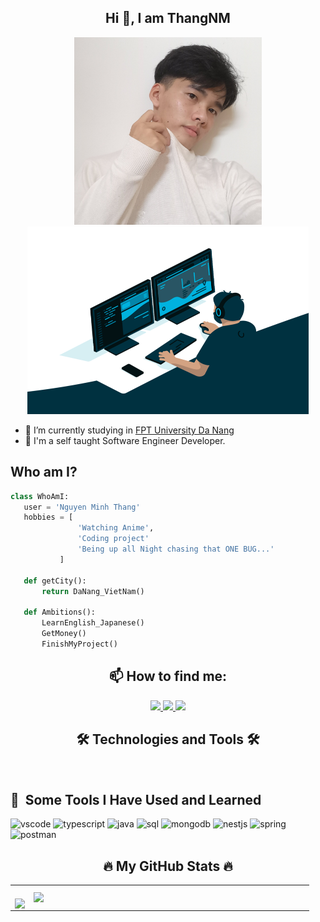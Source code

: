 <h2 align="center">Hi 👋, I am ThangNM  </h2>
<p align="center"> 
	<img src="https://github.com/AnhNN11/AnhNN11/blob/main/imgs/AnhNN11.jpg" alt="ThangNM" width="300" height="300" /> 
	<img src="https://github.com/AnhNN11/AnhNN11/blob/main/imgs/coding.gif" alt="ThangNM" width="450" height="300" /> 
</p>

- 🔭 I’m currently studying in [FPT University Da Nang](https://facebook.com/daihocfptdanang)
- 🌱 I'm a self taught Software Engineer Developer.
## Who am I?
 ```python
 class WhoAmI:
 	user = 'Nguyen Minh Thang'
	hobbies = [
				'Watching Anime',
				'Coding project'
				'Being up all Night chasing that ONE BUG...'
			]
	
	def getCity():
		return DaNang_VietNam()
	
	def Ambitions():
		LearnEnglish_Japanese()
		GetMoney()
		FinishMyProject()
 ```

 <h2 align="center">📫 How to find me:</h2>

<p align="center">
  <a href="https://www.facebook.com/thangnm.0505" alt="Facebook">
    <img src="https://img.icons8.com/fluent/48/000000/facebook-new.png" target="_blank" />
  </a> 
  <a href="https://github.com/minhthang165" alt="Github">
    <img src="https://img.icons8.com/fluent/48/000000/github.png"/>
  </a> 
  <a href="mailto:nguyenminhthang.dev@gmail.com" alt="Email">
    <img src="https://img.icons8.com/fluent/48/000000/mailing.png"/>
  </a>
</p>

<h2 align="center">🛠 Technologies and Tools 🛠</h2>
<br>
<!-- https://simpleicons.org/ -->
<h2> 🚀 &nbsp;Some Tools I Have Used and Learned</h2>
<p align="left">
<img src="https://cdn.jsdelivr.net/gh/devicons/devicon/icons/vscode/vscode-original.svg" alt="vscode" width="45" height="45"/>
<img src="https://cdn.jsdelivr.net/gh/devicons/devicon@latest/icons/typescript/typescript-original.svg" alt="typescript" width="45" height="45"/>
<img src="https://cdn.jsdelivr.net/gh/devicons/devicon@latest/icons/java/java-original.svg" alt="java" width="45" height="45"/>
<img src="https://cdn.jsdelivr.net/gh/devicons/devicon@latest/icons/microsoftsqlserver/microsoftsqlserver-original-wordmark.svg" alt="sql" width="45" height="45"/>
<img src="https://cdn.jsdelivr.net/gh/devicons/devicon@latest/icons/mongodb/mongodb-plain-wordmark.svg" alt="mongodb" width="45" height="45"/>
<img src="https://cdn.jsdelivr.net/gh/devicons/devicon@latest/icons/nestjs/nestjs-original.svg" alt="nestjs" width="45" height="45"/>
<img src="https://cdn.jsdelivr.net/gh/devicons/devicon@latest/icons/spring/spring-original-wordmark.svg" alt="spring" width="45" height="45"/>
<img src="https://cdn.jsdelivr.net/gh/devicons/devicon@latest/icons/postman/postman-original.svg" alt="postman" width="45" height="45"/>
</p>

 <h2 align="center">🔥 My GitHub Stats 🔥</h2>
 <!-- https://github.com/anuraghazra/github-readme-stats -->
  <table align="center" style="width:100%;">
    <tr>
      <td>
        <br>
          <div align=center>
            <a href="#" title="minhthang165">
              <img width="315" align="center" src="https://github-readme-stats.vercel.app/api/top-langs/?username=minhthang165&hide=c%23,powershell,Mathematica,Ruby,Objective-C,Objective-C%2b%2b,Cuda&title_color=61dafb&text_color=ffffff&icon_color=61dafb&bg_color=20232a&langs_count=8&layout=compact&border_color=61dafb&hide_border=true" />
            </a>
          </div>
      </td>
      <td>
        <div align=center>
          <a href="#" title="minhthang165">
            <img align="right" width="434" src="https://github-readme-stats.vercel.app/api?username=minhthang165&show_icons=true&theme=react&border_color=61dafb&hide_border=true" />
          </a>
        </div>
      </td>
    </tr>
  </table>

